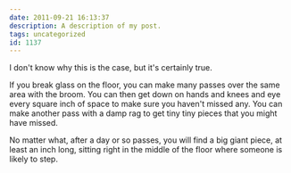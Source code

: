 ```yaml
---
date: 2011-09-21 16:13:37
description: A description of my post.
tags: uncategorized
id: 1137
---
```

I don't know why this is the case, but it's certainly true.

If you break glass on the floor, you can make many passes over the same area with the broom.  You can then get down on hands and knees and eye every square inch of space to make sure you haven't missed any.  You can make another pass with a damp rag to get tiny tiny pieces that you might have missed.

No matter what, after a day or so passes, you will find a big giant piece, at least an inch long, sitting right in the middle of the floor where someone is likely to step.